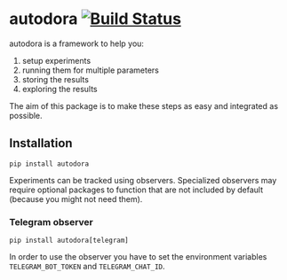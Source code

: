 # autodora [![Build Status](https://travis-ci.org/samuelkolb/autodora.svg?branch=master)](https://travis-ci.org/samuelkolb/autodora)
autodora is a framework to help you:
1. setup experiments
2. running them for multiple parameters
3. storing the results
4. exploring the results

The aim of this package is to make these steps as easy and integrated as possible.

## Installation

    pip install autodora
    
Experiments can be tracked using observers. Specialized observers may require optional packages to function that are
not included by default (because you might not need them).

### Telegram observer

    pip install autodora[telegram]
    
In order to use the observer you have to set the environment variables `TELEGRAM_BOT_TOKEN` and `TELEGRAM_CHAT_ID`.